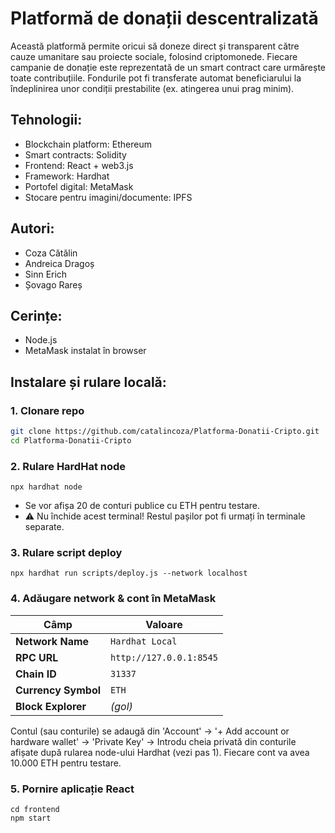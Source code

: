 # Platformă de donații descentralizată
Această platformă permite oricui să doneze direct și transparent către cauze umanitare sau proiecte sociale, folosind criptomonede. Fiecare campanie de donație este reprezentată de un smart contract care urmărește toate contribuțiile. Fondurile pot fi transferate automat beneficiarului la îndeplinirea unor condiții prestabilite (ex. atingerea unui prag minim).

## Tehnologii:
- Blockchain platform: Ethereum
- Smart contracts: Solidity
- Frontend: React + web3.js
- Framework: Hardhat
- Portofel digital: MetaMask
- Stocare pentru imagini/documente: IPFS

## Autori:
- Coza Cătălin
- Andreica Dragoș
- Sinn Erich
- Șovago Rareș

## Cerințe:
- Node.js
- MetaMask instalat în browser

## Instalare și rulare locală:

### 1. Clonare repo
```bash
git clone https://github.com/catalincoza/Platforma-Donatii-Cripto.git
cd Platforma-Donatii-Cripto
```

### 2. Rulare HardHat node
```
npx hardhat node
```
- Se vor afișa 20 de conturi publice cu ETH pentru testare.
- ⚠️ Nu închide acest terminal! Restul pașilor pot fi urmați în terminale separate.

### 3. Rulare script deploy
```
npx hardhat run scripts/deploy.js --network localhost
```

### 4. Adăugare network & cont în MetaMask

| Câmp                | Valoare                 |
| ------------------- | ----------------------- |
| **Network Name**    | `Hardhat Local`         |
| **RPC URL**         | `http://127.0.0.1:8545` |
| **Chain ID**        | `31337`                 |
| **Currency Symbol** | `ETH`                   |
| **Block Explorer**  | *(gol)*       |

Contul (sau conturile) se adaugă din 'Account' -> '+ Add account or hardware wallet' -> 'Private Key' -> Introdu cheia privată din conturile afișate după rularea node-ului Hardhat (vezi pas 1). Fiecare cont va avea 10.000 ETH pentru testare.

### 5. Pornire aplicație React
```
cd frontend
npm start
```
